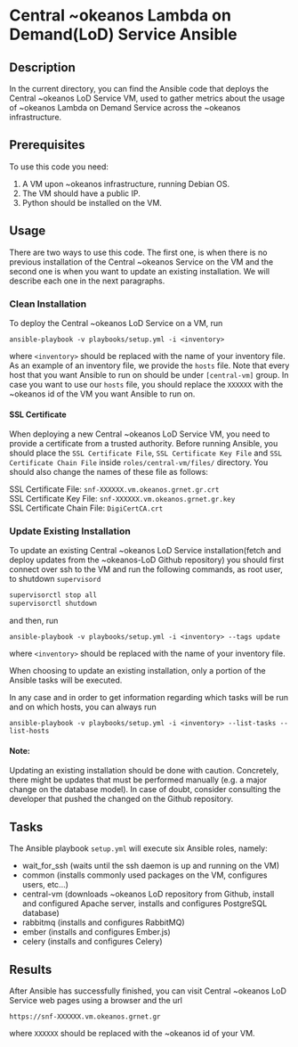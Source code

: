 # Central ~okeanos Lambda on Demand(LoD) Service Ansible

## Description
In the current directory, you can find the Ansible code that deploys the Central ~okeanos LoD
Service VM, used to gather metrics about the usage of ~okeanos Lambda on Demand Service across the
~okeanos infrastructure.

## Prerequisites
To use this code you need:

1. A VM upon ~okeanos infrastructure, running Debian OS.
2. The VM should have a public IP.
3. Python should be installed on the VM.

## Usage
There are two ways to use this code. The first one, is when there is no previous installation of
the Central ~okeanos Service on the VM and the second one is when you want to update an existing
installation. We will describe each one in the next paragraphs.

### Clean Installation
To deploy the Central ~okeanos LoD Service on a VM, run

`ansible-playbook -v playbooks/setup.yml -i <inventory>`

where `<inventory>` should be replaced with the name of your inventory file. As an example of an
inventory file, we provide the `hosts` file. Note that every host that you want Ansible to run on
should be under `[central-vm]` group. In case you want to use our `hosts` file, you should replace
the `XXXXXX` with the ~okeanos id of the VM you want Ansible to run on.

#### SSL Certificate
When deploying a new Central ~okeanos LoD Service VM, you need to provide a certificate from a
trusted authority. Before running Ansible, you should place the `SSL Certificate File`,
`SSL Certificate Key File` and `SSL Certificate Chain File` inside `roles/central-vm/files/`
directory. You should also change the names of these file as follows:

SSL Certificate File: `snf-XXXXXX.vm.okeanos.grnet.gr.crt`  
SSL Certificate Key File: `snf-XXXXXX.vm.okeanos.grnet.gr.key`  
SSL Certificate Chain File: `DigiCertCA.crt`

### Update Existing Installation
To update an existing Central ~okeanos LoD Service installation(fetch and deploy updates from the
~okeanos-LoD Github repository) you should first connect over ssh to the VM and run the following
commands, as root user, to shutdown `supervisord`

```bash
supervisorctl stop all
supervisorctl shutdown
```
and then, run

`ansible-playbook -v playbooks/setup.yml -i <inventory> --tags update`

where `<inventory>` should be replaced with the name of your inventory file.

When choosing to update an existing installation, only a portion of the Ansible tasks will be
executed.

In any case and in order to get information regarding which tasks will be run and on which hosts,
you can always run

`ansible-playbook -v playbooks/setup.yml -i <inventory> --list-tasks --list-hosts`

#### Note:
Updating an existing installation should be done with caution. Concretely, there might be updates
that must be performed manually (e.g. a major change on the database model). In case of doubt,
consider consulting the developer that pushed the changed on the Github repository.

## Tasks
The Ansible playbook `setup.yml` will execute six Ansible roles, namely:
- wait_for_ssh (waits until the ssh daemon is up and running on the VM)
- common (installs commonly used packages on the VM, configures users, etc...)
- central-vm (downloads ~okeanos LoD repository from Github, install and configured Apache server,
  installs and configures PostgreSQL database)
- rabbitmq (installs and configures RabbitMQ)
- ember (installs and configures Ember.js)
- celery (installs and configures Celery)

## Results
After Ansible has successfully finished, you can visit Central ~okeanos LoD Service web pages using
a browser and the url

`https://snf-XXXXXX.vm.okeanos.grnet.gr`

where `XXXXXX` should be replaced with the ~okeanos id of your VM.
